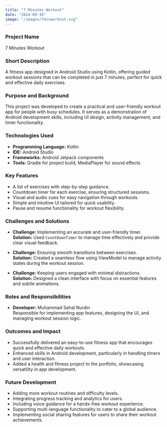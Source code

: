 ```yaml
---
title: "7 Minutes Workout"
date: "2024-09-16"
image: "/images/7minworkout.svg"
---
```


<!-- @format -->

### Project Name

7 Minutes Workout

### Short Description

A fitness app designed in Android Studio using Kotlin, offering guided workout sessions that can be completed in just 7 minutes, perfect for quick and effective daily exercises.

### Purpose and Background

This project was developed to create a practical and user-friendly workout app for people with busy schedules. It serves as a demonstration of Android development skills, including UI design, activity management, and timer functionality.

### Technologies Used

- **Programming Language:** Kotlin
- **IDE:** Android Studio
- **Frameworks:** Android Jetpack components
- **Tools:** Gradle for project build, MediaPlayer for sound effects

### Key Features

- A list of exercises with step-by-step guidance.
- Countdown timer for each exercise, ensuring structured sessions.
- Visual and audio cues for easy navigation through workouts.
- Simple and intuitive UI tailored for quick usability.
- Pause and resume functionality for workout flexibility.

### Challenges and Solutions

- **Challenge:** Implementing an accurate and user-friendly timer.  
  **Solution:** Used `CountDownTimer` to manage time effectively and provide clear visual feedback.

- **Challenge:** Ensuring smooth transitions between exercises.  
  **Solution:** Created a seamless flow using ViewModel to manage activity states during the workout session.

- **Challenge:** Keeping users engaged with minimal distractions.  
  **Solution:** Designed a clean interface with focus on essential features and subtle animations.

### Roles and Responsibilities

- **Developer:** Muhammad Sahal Nurdin  
  Responsible for implementing app features, designing the UI, and managing workout session logic.

### Outcomes and Impact

- Successfully delivered an easy-to-use fitness app that encourages quick and effective daily workouts.
- Enhanced skills in Android development, particularly in handling timers and user interaction.
- Added a health and fitness project to the portfolio, showcasing versatility in app development.

### Future Development

- Adding more workout routines and difficulty levels.
- Integrating progress tracking and analytics for users.
- Including voice guidance for a hands-free workout experience.
- Supporting multi-language functionality to cater to a global audience.
- Implementing social sharing features for users to share their workout achievements.
